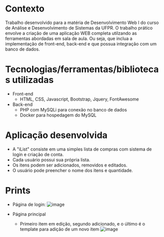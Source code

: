 # Contexto
Trabalho desenvolvido para a matéria de Desenvolvimento Web I do curso de Análise e Desenvolvimento de Sistemas da UFPR. 
O trabalho prático envolve a criação de uma aplicação WEB completa utilzando as ferramentas abordadas em sala de aula. Ou seja, que inclua a implementação de front-end, back-end e que possua integração com um banco de dados.

# Tecnologias/ferramentas/bibliotecas utilizadas
- Front-end
  - HTML, CSS, Javascript, Bootstrap, Jquery, FontAwesome
- Back-end  
  - PHP com MySQLi para conexão no banco de dados
  - Docker para hospedagem do MySQL

# Aplicação desenvolvida 
 - A "iList" consiste em uma simples lista de compras com sistema de login e criação de conta.
 - Cada usuário possui sua própria lista.
 - Os itens podem ser adicionados, removidos e editados.
 - O usuário pode preencher o nome dos itens e quantidade. 

# Prints
- Página de login:
![image](https://user-images.githubusercontent.com/62653479/166630865-ae2943d0-5047-4615-b8ad-8401ad570455.png)

- Página principal
  - Primeiro item em edição, segundo adicionado, e o último é o template para adição de um novo item
  ![image](https://user-images.githubusercontent.com/62653479/166631281-ba440bf2-508f-4ee3-96f2-b620f2657342.png)
 
